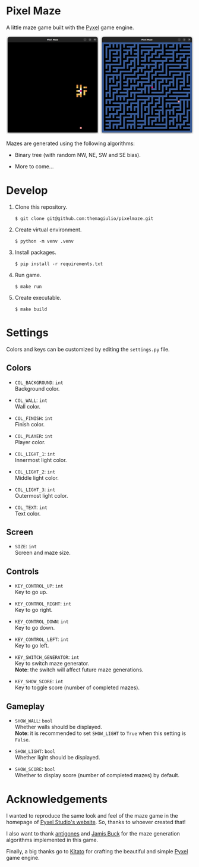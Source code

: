# Pixel Maze

A little maze game built with the [Pyxel](https://github.com/kitao/pyxel) game engine.

<p align="middle">
<img src="./public/lights_on.png" width="250">
<img src="./public/lights_off.png" width="250">
</p>

Mazes are generated using the following algorithms:

- Binary tree (with random NW, NE, SW and SE bias).

- More to come...

# Develop

1. Clone this repository.

    ```
    $ git clone git@github.com:themagiulio/pixelmaze.git
    ```

2. Create virtual environment.

    ```
    $ python -m venv .venv
    ```

3. Install packages.

    ```
    $ pip install -r requirements.txt
    ```

4. Run game.

    ```
    $ make run
    ```

5. Create executable.

    ```
    $ make build
    ```

# Settings

Colors and keys can be customized by editing the `settings.py` file.

## Colors

- `COL_BACKGROUND`: `int`<br>
  Background color.

- `COL_WALL`: `int`<br>
  Wall color.

- `COL_FINISH`: `int`<br>
  Finish color.

- `COL_PLAYER`: `int`<br>
  Player color.

- `COL_LIGHT_1`: `int`<br>
  Innermost light color.

- `COL_LIGHT_2`: `int`<br>
  Middle light color.

- `COL_LIGHT_3`: `int`<br>
  Outermost light color.

- `COL_TEXT`: `int`<br>
  Text color.

## Screen

- `SIZE`: `int`<br>
  Screen and maze size.

## Controls

- `KEY_CONTROL_UP`: `int`<br>
  Key to go up.

- `KEY_CONTROL_RIGHT`: `int`<br>
  Key to go right.

- `KEY_CONTROL_DOWN`: `int`<br>
  Key to go down.

- `KEY_CONTROL_LEFT`: `int`<br>
  Key to go left.

- `KEY_SWITCH_GENERATOR`: `int`<br>
  Key to switch maze generator.<br>
  **Note**: the switch will affect future maze generations.

- `KEY_SHOW_SCORE`: `int`<br>
  Key to toggle score (number of completed mazes).

## Gameplay

- `SHOW_WALL`: `bool`<br>
  Whether walls should be displayed.<br>
  **Note**: it is recommended to set `SHOW_LIGHT` to `True` when this setting is `False`.

- `SHOW_LIGHT`: `bool`<br>
  Whether light should be displayed.

- `SHOW_SCORE`: `bool`<br>
  Whether to display score (number of completed mazes) by default.

# Acknowledgements

I wanted to reproduce the same look and feel of the maze game in the homepage of [Pyxel Studio's website](https://www.pyxelstudio.net/img/labyrinthe.gif). So, thanks to whoever created that!

I also want to thank [antigones](https://github.com/antigones/pymazes) and [Jamis Buck](http://www.mazesforprogrammers.com/) for the maze generation algorithms implemented in this game.

Finally, a big thanks go to [Kitato](https://github.com/kitao) for crafting the beautiful and simple [Pyxel](https://github.com/kitao/pyxel) game engine.
